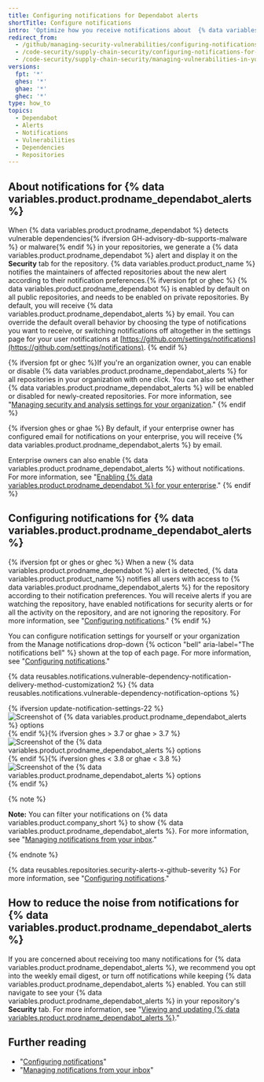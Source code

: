 ```yaml
---
title: Configuring notifications for Dependabot alerts
shortTitle: Configure notifications
intro: 'Optimize how you receive notifications about  {% data variables.product.prodname_dependabot_alerts %}.'
redirect_from:
  - /github/managing-security-vulnerabilities/configuring-notifications-for-vulnerable-dependencies
  - /code-security/supply-chain-security/configuring-notifications-for-vulnerable-dependencies
  - /code-security/supply-chain-security/managing-vulnerabilities-in-your-projects-dependencies/configuring-notifications-for-vulnerable-dependencies
versions:
  fpt: '*'
  ghes: '*'
  ghae: '*'
  ghec: '*'
type: how_to
topics:
  - Dependabot
  - Alerts
  - Notifications
  - Vulnerabilities
  - Dependencies
  - Repositories
---
```


## About notifications for {% data variables.product.prodname_dependabot_alerts %}

When {% data variables.product.prodname_dependabot %} detects vulnerable dependencies{% ifversion GH-advisory-db-supports-malware %} or malware{% endif %} in your repositories, we generate a {% data variables.product.prodname_dependabot %} alert and display it on the **Security** tab for the repository. {% data variables.product.product_name %} notifies the maintainers of affected repositories about the new alert according to their notification preferences.{% ifversion fpt or ghec %} {% data variables.product.prodname_dependabot %} is enabled by default on all public repositories, and needs to be enabled on private repositories. By default, you will receive {% data variables.product.prodname_dependabot_alerts %} by email. You can override the default overall behavior by choosing the type of notifications you want to receive, or switching notifications off altogether in the settings page for your user notifications at [https://github.com/settings/notifications](https://github.com/settings/notifications).
{% endif %} 

{% ifversion fpt or ghec %}If you're an organization owner, you can enable or disable {% data variables.product.prodname_dependabot_alerts %} for all repositories in your organization with one click. You can also set whether {% data variables.product.prodname_dependabot_alerts %} will be enabled or disabled for newly-created repositories. For more information, see "[Managing security and analysis settings for your organization](/organizations/keeping-your-organization-secure/managing-security-and-analysis-settings-for-your-organization#enabling-or-disabling-a-feature-for-all-new-repositories-when-they-are-added)."
{% endif %}

{% ifversion ghes or ghae %}
By default, if your enterprise owner has configured email for notifications on your enterprise, you will receive {% data variables.product.prodname_dependabot_alerts %} by email.

Enterprise owners can also enable {% data variables.product.prodname_dependabot_alerts %} without notifications. For more information, see "[Enabling {% data variables.product.prodname_dependabot %} for your enterprise](/admin/configuration/configuring-github-connect/enabling-dependabot-for-your-enterprise)."
{% endif %}

## Configuring notifications for {% data variables.product.prodname_dependabot_alerts %}

{% ifversion fpt or ghes or ghec %}
When a new {% data variables.product.prodname_dependabot %} alert is detected, {% data variables.product.product_name %} notifies all users with access to {% data variables.product.prodname_dependabot_alerts %} for the repository according to their notification preferences. You will receive alerts if you are watching the repository, have enabled notifications for security alerts or for all the activity on the repository, and are not ignoring the repository. For more information, see "[Configuring notifications](/github/managing-subscriptions-and-notifications-on-github/configuring-notifications#configuring-your-watch-settings-for-an-individual-repository)."
{% endif %}

You can configure notification settings for yourself or your organization from the Manage notifications drop-down {% octicon "bell" aria-label="The notifications bell" %} shown at the top of each page. For more information, see "[Configuring notifications](/github/managing-subscriptions-and-notifications-on-github/configuring-notifications#choosing-your-notification-settings)."

{% data reusables.notifications.vulnerable-dependency-notification-delivery-method-customization2 %}
{% data reusables.notifications.vulnerable-dependency-notification-options %}

{% ifversion update-notification-settings-22 %}
![Screenshot of {% data variables.product.prodname_dependabot_alerts %} options](/assets/images/help/dependabot/dependabot-notification-frequency.png){% endif %}{% ifversion ghes > 3.7 or ghae > 3.7 %}
![Screenshot of the {% data variables.product.prodname_dependabot_alerts %} options](/assets/images/help/enterprises/dependabot-alerts-options-no-UI.png){% endif %}{% ifversion ghes < 3.8 or ghae < 3.8 %}
![Screenshot of the {% data variables.product.prodname_dependabot_alerts %} options](/assets/images/help/notifications-v2/dependabot-alerts-options.png){% endif %}


{% note %}

**Note:** You can filter your notifications on {% data variables.product.company_short %} to show  {% data variables.product.prodname_dependabot_alerts %}. For more information, see "[Managing notifications from your inbox](/github/managing-subscriptions-and-notifications-on-github/managing-notifications-from-your-inbox#dependabot-custom-filters)."

{% endnote %}

{% data reusables.repositories.security-alerts-x-github-severity %} For more information, see "[Configuring notifications](/github/managing-subscriptions-and-notifications-on-github/configuring-notifications#filtering-email-notifications)."

## How to reduce the noise from notifications for {% data variables.product.prodname_dependabot_alerts %}

If you are concerned about receiving too many notifications for {% data variables.product.prodname_dependabot_alerts %}, we recommend you opt into the weekly email digest, or turn off notifications while keeping {% data variables.product.prodname_dependabot_alerts %} enabled. You can still navigate to see your {% data variables.product.prodname_dependabot_alerts %} in your repository's **Security** tab. For more information, see "[Viewing and updating {% data variables.product.prodname_dependabot_alerts %}](/code-security/dependabot/dependabot-alerts/viewing-and-updating-dependabot-alerts)."

## Further reading

- "[Configuring notifications](/github/managing-subscriptions-and-notifications-on-github/configuring-notifications)"
- "[Managing notifications from your inbox](/github/managing-subscriptions-and-notifications-on-github/managing-notifications-from-your-inbox#supported-is-queries)"
